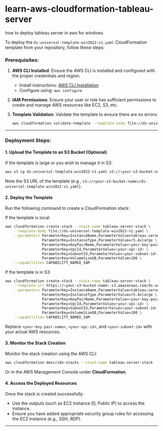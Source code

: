 # learn-aws-cloudformation-tableau-server
how to deploy tableau server in aws for windows

To deploy the `ds-universal-template-win2022-v1.yaml` CloudFormation template from your repository, follow these steps:

### Prerequisites:
1. **AWS CLI Installed**:
   Ensure the AWS CLI is installed and configured with the proper credentials and region.
   - Install instructions: [AWS CLI Installation](https://docs.aws.amazon.com/cli/latest/userguide/install-cliv2.html)
   - Configure using: `aws configure`

2. **IAM Permissions**:
   Ensure your user or role has sufficient permissions to create and manage AWS resources like EC2, S3, etc.

3. **Template Validation**:
   Validate the template to ensure there are no errors:
   ```bash
   aws cloudformation validate-template --template-body file://ds-universal-template-win2022-v1.yaml
   ```

---

### Deployment Steps:

#### 1. Upload the Template to an S3 Bucket (Optional)
If the template is large or you wish to manage it in S3:
   ```bash
   aws s3 cp ds-universal-template-win2022-v1.yaml s3://<your-s3-bucket-name>/
   ```
   Note the S3 URL of the template (e.g., `s3://<your-s3-bucket-name>/ds-universal-template-win2022-v1.yaml`).

#### 2. Deploy the Template
Run the following command to create a CloudFormation stack:

If the template is local:
```bash
aws cloudformation create-stack --stack-name tableau-server-stack \
    --template-body file://ds-universal-template-win2022-v1.yaml \
    --parameters ParameterKey=InstanceName,ParameterValue=tableau-server \
                 ParameterKey=InstanceType,ParameterValue=r5.4xlarge \
                 ParameterKey=KeyPairName,ParameterValue=<your-key-pair-name> \
                 ParameterKey=VpcId,ParameterValue=<your-vpc-id> \
                 ParameterKey=SubnetId,ParameterValue=<your-subnet-id> \
                 ParameterKey=VolumeSizeGB,ParameterValue=100 \
    --capabilities CAPABILITY_NAMED_IAM
```

If the template is in S3:
```bash
aws cloudformation create-stack --stack-name tableau-server-stack \
    --template-url https://<your-s3-bucket-name>.s3.amazonaws.com/ds-universal-template-win2022-v1.yaml \
    --parameters ParameterKey=InstanceName,ParameterValue=tableau-server \
                 ParameterKey=InstanceType,ParameterValue=r5.4xlarge \
                 ParameterKey=KeyPairName,ParameterValue=<your-key-pair-name> \
                 ParameterKey=VpcId,ParameterValue=<your-vpc-id> \
                 ParameterKey=SubnetId,ParameterValue=<your-subnet-id> \
                 ParameterKey=VolumeSizeGB,ParameterValue=100 \
    --capabilities CAPABILITY_NAMED_IAM
```

Replace `<your-key-pair-name>`, `<your-vpc-id>`, and `<your-subnet-id>` with your actual AWS resources.

#### 3. Monitor the Stack Creation
Monitor the stack creation using the AWS CLI:
```bash
aws cloudformation describe-stacks --stack-name tableau-server-stack
```
Or in the AWS Management Console under **CloudFormation**.

#### 4. Access the Deployed Resources
Once the stack is created successfully:
- Use the outputs (such as EC2 Instance ID, Public IP) to access the instance.
- Ensure you have added appropriate security group rules for accessing the EC2 instance (e.g., SSH, RDP).

---

